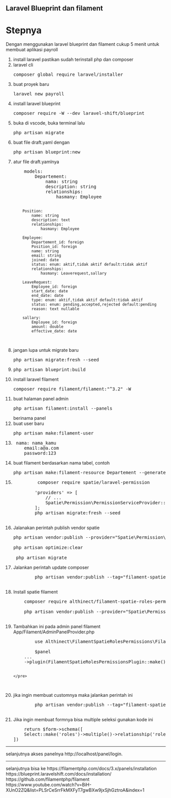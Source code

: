 ## Laravel Blueprint dan filament

<h1>Stepnya</h1>
<p>
Dengan menggunakan laravel blueprint dan filament cukup 5 menit untuk membuat aplikasi payroll
</p>
<ol>
<li>
 install laravel pastikan sudah terinstall php dan composer
</li>
<li>
 laravel cli
    <pre>composer global require laravel/installer </pre>
    </li>
    <li>
 buat proyek baru
    <pre>laravel new payroll</pre>
    </li>
    <li>
install laravel blueprint
    <pre>composer require -W --dev laravel-shift/blueprint</pre>
    </li>
    <li>
 buka di vscode, buka terminal lalu 
    <pre>php artisan migrate</pre>
    </li>
    <li>
 buat file draft.yaml dengan 
    <pre>php artisan blueprint:new</pre>
    </li>
    <li>
atur file draft.yamlnya
<pre>
    models:
        Departement:
            nama: string
            description: string
            relationships:
                hasmany: Employee

        Position:
            name: string
            description: text
            relationships:
                hasmany: Employee

        Employee:
            Departement_id: foreign
            Position_id: foreign
            name: string
            email: string
            joined: date
            status: enum: aktif,tidak aktif default:tidak aktif
            relationships:
                hasmany: Leaverequest,sallary

        LeaveRequest:
            Employee_id: foreign
            start_date: date
            end_date: date
            type: enum: aktif,tidak aktif default:tidak aktif
            status: enum: pending,accepted,rejected default:pending
            reason: text nullable

        sallary:
            Employee_id: foreign
            amount: double
            effective_date: date

</pre>
</li>
<li>
jangan lupa untuk migrate baru
    <pre>php artisan migrate:fresh --seed</pre>
    </li>
<li>
<pre>php artisan blueprint:build</pre>
</li>
<li>
 install laravel filament
    <pre>composer require filament/filament:"^3.2" -W</pre>
    </li>
<li>
buat halaman panel admin
    <pre>php artisan filament:install --panels</pre>
    berinama panel
    </li>
<li>
 buat user baru
    <pre>php artisan make:filament-user</pre>
    </li>
<li>
   <pre> nama: nama_kamu
    email:a@a.com
    password:123</pre>
    </li>
<li>
 buat filament berdasarkan nama tabel, contoh
    <pre>php artisan make:filament-resource Departement --generate</pre>
    </li>
<li>
    <pre>
         composer require spatie/laravel-permission<br>
        'providers' => [
            // ...
            Spatie\Permission\PermissionServiceProvider::class,
        ];
        php artisan migrate:fresh --seed
    </pre>
</li>
<li>
Jalanakan perintah publish vendor spatie
<pre>
php artisan vendor:publish --provider="Spatie\Permission\PermissionServiceProvider"<br>
php artisan optimize:clear<br>
 php artisan migrate
</pre>
</li>
<li>
    Jalankan perintah update composer
    <pre>
        php artisan vendor:publish --tag="filament-spatie-roles-permissions-config" --force
    </pre>
</li>
<li>
    Install spatie filament
    <pre>
    composer require althinect/filament-spatie-roles-permissions<br>
    php artisan vendor:publish --provider="Spatie\Permission\PermissionServiceProvider"
    </pre>
</li>
<li>
    Tambahkan ini pada admin panel filament<br>
    App/Filament/AdminPanelProvider.php
    <pre>
        use Althinect\FilamentSpatieRolesPermissions\FilamentSpatieRolesPermissionsPlugin;<br>
        $panel
    ...
    ->plugin(FilamentSpatieRolesPermissionsPlugin::make())

    </pre>
</li>
<li>
    jika ingin membuat customnya maka jalankan perintah ini
    <pre>
        php artisan vendor:publish --tag="filament-spatie-roles-permissions-config" --force
    </pre>
</li>
<li>
Jika ingin membuat formnya bisa multiple seleksi gunakan kode ini
<pre>
    return $form->schema([
    Select::make('roles')->multiple()->relationship('roles', 'name')
])
</pre>
</li>
</ol>
<hr/>
selanjutnya akses panelnya
    http://localhost/panel/login.
<hr/>
selanjutnya bisa ke 
https://filamentphp.com/docs/3.x/panels/installation<br>
https://blueprint.laravelshift.com/docs/installation/<br>
https://github.com/filamentphp/filament<br>
https://www.youtube.com/watch?v=BiH-XUnO2ZQ&list=PLSrCeSrrFkMXFyT7gwBXw9jxSjhGztroA&index=1
